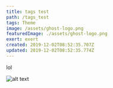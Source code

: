 ```yaml
---
title: tags test
path: /tags_test
tags: Theme
image: /assets/ghost-logo.png
featuredImage: ./assets/ghost-logo.png
exert: exert
created: 2019-12-02T08:52:35.707Z
updated: 2019-12-02T08:52:35.774Z
---
```

lol

![alt text](/assets/ghost-logo.png "title")

